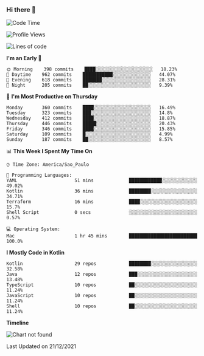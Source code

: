 ### Hi there 👋

<!--
**fernandonogueira/fernandonogueira** is a ✨ _special_ ✨ repository because its `README.md` (this file) appears on your GitHub profile.

Here are some ideas to get you started:

- 🔭 I’m currently working on ...
- 🌱 I’m currently learning ...
- 👯 I’m looking to collaborate on ...
- 🤔 I’m looking for help with ...
- 💬 Ask me about ...
- 📫 How to reach me: ...
- 😄 Pronouns: ...
- ⚡ Fun fact: ...
-->

<!--START_SECTION:waka-->
![Code Time](http://img.shields.io/badge/Code%20Time-1%2C184%20hrs%2049%20mins-blue)

![Profile Views](http://img.shields.io/badge/Profile%20Views-1-blue)

![Lines of code](https://img.shields.io/badge/From%20Hello%20World%20I%27ve%20Written-329%20Thousand%20lines%20of%20code-blue)

**I'm an Early 🐤** 

```text
🌞 Morning    398 commits    ████░░░░░░░░░░░░░░░░░░░░░   18.23% 
🌆 Daytime    962 commits    ███████████░░░░░░░░░░░░░░   44.07% 
🌃 Evening    618 commits    ███████░░░░░░░░░░░░░░░░░░   28.31% 
🌙 Night      205 commits    ██░░░░░░░░░░░░░░░░░░░░░░░   9.39%

```
📅 **I'm Most Productive on Thursday** 

```text
Monday       360 commits    ████░░░░░░░░░░░░░░░░░░░░░   16.49% 
Tuesday      323 commits    ███░░░░░░░░░░░░░░░░░░░░░░   14.8% 
Wednesday    412 commits    ████░░░░░░░░░░░░░░░░░░░░░   18.87% 
Thursday     446 commits    █████░░░░░░░░░░░░░░░░░░░░   20.43% 
Friday       346 commits    ████░░░░░░░░░░░░░░░░░░░░░   15.85% 
Saturday     109 commits    █░░░░░░░░░░░░░░░░░░░░░░░░   4.99% 
Sunday       187 commits    ██░░░░░░░░░░░░░░░░░░░░░░░   8.57%

```


📊 **This Week I Spent My Time On** 

```text
⌚︎ Time Zone: America/Sao_Paulo

💬 Programming Languages: 
YAML                     51 mins             ████████████░░░░░░░░░░░░░   49.02% 
Kotlin                   36 mins             ████████░░░░░░░░░░░░░░░░░   34.71% 
Terraform                16 mins             ████░░░░░░░░░░░░░░░░░░░░░   15.7% 
Shell Script             0 secs              ░░░░░░░░░░░░░░░░░░░░░░░░░   0.57%

💻 Operating System: 
Mac                      1 hr 45 mins        █████████████████████████   100.0%

```

**I Mostly Code in Kotlin** 

```text
Kotlin                   29 repos            ████████░░░░░░░░░░░░░░░░░   32.58% 
Java                     12 repos            ███░░░░░░░░░░░░░░░░░░░░░░   13.48% 
TypeScript               10 repos            ██░░░░░░░░░░░░░░░░░░░░░░░   11.24% 
JavaScript               10 repos            ██░░░░░░░░░░░░░░░░░░░░░░░   11.24% 
Shell                    10 repos            ██░░░░░░░░░░░░░░░░░░░░░░░   11.24%

```


**Timeline**

![Chart not found](https://raw.githubusercontent.com/fernandonogueira/fernandonogueira/master/charts/bar_graph.png) 


 Last Updated on 21/12/2021
<!--END_SECTION:waka-->
